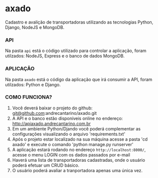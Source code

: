 # axado
Cadastro e avalição de transportadoras utilizando as tecnologias Python, Django, NodeJS e MongoDB.

### API
Na pasta `api` está o código utilizado para controlar a aplicação, foram utilzados: NodeJS, Express e o banco de dados MongoDB.

### APLICAÇÃO
Na pasta `axado` está o código da aplicação que irá consumir a API, foram utilzados: Python e Django.

### COMO FUNCIONA?
1. Você deverá baixar o projeto do github: git@github.com:andrecantarino/axado.git
2. A API e o banco estão disponíveis online no endereço: http://apiaxado.andrecantarino.com.br
3. Em um ambiente Python/Djando você poderá complementar as configurações visualizando o arquivo 'requirements.txt'
4. Após o projeto estar localizado na sua máquina acesse a pasta 'cd axado' e execute o comando 'python manage.py runserver' 
5. A aplicação estará rodando no endereço `http://localhost:8000/`, acesse o menu LOGIN com os dados passados por e-mail
6. Haverá uma lista de transportadoras cadastradas, onde o usuário poderá efetuar um CRUD básico. 
7. O usuário poderá avaliar a tranportadora apenas uma única vez.


